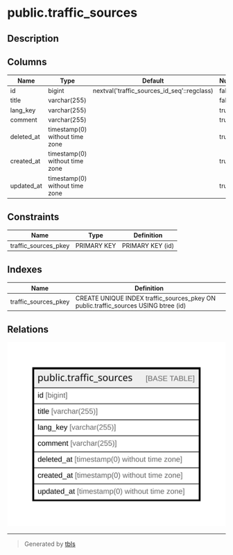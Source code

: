 # public.traffic_sources

## Description

## Columns

| Name | Type | Default | Nullable | Children | Parents | Comment |
| ---- | ---- | ------- | -------- | -------- | ------- | ------- |
| id | bigint | nextval('traffic_sources_id_seq'::regclass) | false |  |  |  |
| title | varchar(255) |  | false |  |  |  |
| lang_key | varchar(255) |  | true |  |  |  |
| comment | varchar(255) |  | true |  |  |  |
| deleted_at | timestamp(0) without time zone |  | true |  |  |  |
| created_at | timestamp(0) without time zone |  | true |  |  |  |
| updated_at | timestamp(0) without time zone |  | true |  |  |  |

## Constraints

| Name | Type | Definition |
| ---- | ---- | ---------- |
| traffic_sources_pkey | PRIMARY KEY | PRIMARY KEY (id) |

## Indexes

| Name | Definition |
| ---- | ---------- |
| traffic_sources_pkey | CREATE UNIQUE INDEX traffic_sources_pkey ON public.traffic_sources USING btree (id) |

## Relations

![er](public.traffic_sources.svg)

---

> Generated by [tbls](https://github.com/k1LoW/tbls)
